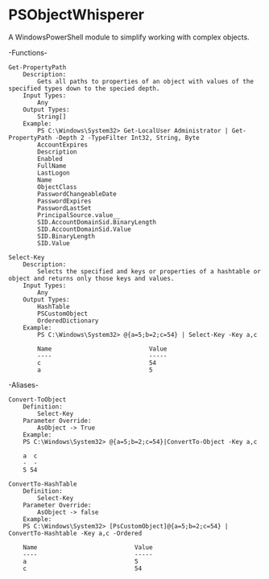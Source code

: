 # PSObjectWhisperer
A WindowsPowerShell module to simplify working with complex objects.

-Functions-

    Get-PropertyPath
        Description:
            Gets all paths to properties of an object with values of the specified types down to the specied depth.
        Input Types:
            Any
        Output Types:
            String[]
        Example:
            PS C:\Windows\System32> Get-LocalUser Administrator | Get-PropertyPath -Depth 2 -TypeFilter Int32, String, Byte
            AccountExpires
            Description
            Enabled
            FullName
            LastLogon
            Name
            ObjectClass
            PasswordChangeableDate
            PasswordExpires
            PasswordLastSet
            PrincipalSource.value__
            SID.AccountDomainSid.BinaryLength
            SID.AccountDomainSid.Value
            SID.BinaryLength
            SID.Value

    Select-Key
        Description:
            Selects the specified and keys or properties of a hashtable or object and returns only those keys and values.
        Input Types:
            Any
        Output Types:
            HashTable
            PSCustomObject
            OrderedDictionary
        Example:
            PS C:\Windows\System32> @{a=5;b=2;c=54} | Select-Key -Key a,c

            Name                           Value
            ----                           -----
            c                              54
            a                              5

-Aliases-

    Convert-ToObject
        Definition:
            Select-Key
        Parameter Override:
            AsObject -> True
        Example:
        PS C:\Windows\System32> @{a=5;b=2;c=54}|ConvertTo-Object -Key a,c

        a  c
        -  -
        5 54

    ConvertTo-HashTable
        Definition:
            Select-Key
        Parameter Override:
            AsObject -> false
        Example:
        PS C:\Windows\System32> [PsCustomObject]@{a=5;b=2;c=54} | ConvertTo-Hashtable -Key a,c -Ordered

        Name                           Value
        ----                           -----
        a                              5
        c                              54
        